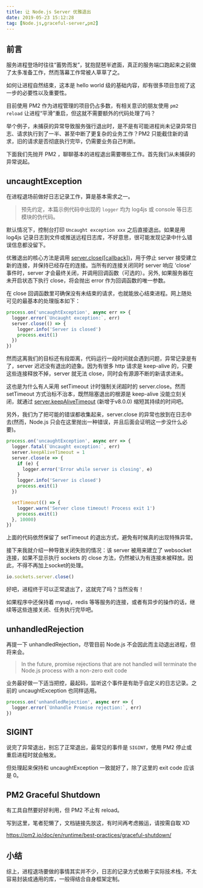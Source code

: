 ```yaml
---
title: 让 Node.js Server 优雅退出
date: 2019-05-23 15:12:28
tag: [Node.js,graceful-server,pm2]
---
```


## 前言
服务进程登场时往往“蓄势而发”，犹抱琵琶半遮面，真正的服务端口跑起来之前做了太多准备工作，然而落幕工作常被人草草了之。

如何让进程自然结束，这本是 hello world 级的基础内容，却有很多项目忽视了这一步的必要性以及重要性。

目前使用 PM2 作为进程管理的项目仍占多数，有相关意识的朋友使用 `pm2 reload` 让进程“平滑”重启，但这就不需要额外的代码处理了吗？

举个例子，未捕获的异常导致服务强行退出时，是不是有可能进程尚未记录异常日志、请求执行到了一半、甚至中断了更复杂的业务工作？PM2 只能截住新的请求，旧的请求是否彻底执行完毕，仍需要业务自己判断。

下面我们先抛开 PM2 ，聊聊基本的进程退出需要哪些工作。首先我们从未捕获的异常说起。

<!--more-->

## uncaughtException

在进程退场前做好日志记录工作，算是基本需求之一。

> 预先约定，本篇示例代码中出现的 `logger` 均为 log4js 或 console 等日志模块的伪代码。

默认情况下，控制台打印 `Uncaught exception xxx` 之后直接退出。如果是用 log4js 记录日志到文件或推送远程日志库，不好意思，很可能发现记录中什么错误信息都没留下。

优雅退出的核心方法是调用 [server.close([callback])](https://nodejs.org/api/net.html#net_server_close_callback)，用于停止 server 接受建立新的连接，并保持已经存在的连接。当所有的连接关闭同时 server 响应 'close' 事件时，server 才会最终关闭，并调用回调函数（可选的）。另外, 如果服务器在未开启状态下执行 close，将会抛出 error 作为回调函数的唯一参数。

在 close 回调函数里可确保没有未结束的请求，也就能放心结束进程。网上随处可见的最基本的处理版本如下：

```js
process.on('uncaughtException', async err => {
  logger.error(`Uncaught exception:`, err)
  server.close(() => {
    logger.info('Server is closed')
    process.exit(1)
  })
})
```

然而这离我们的目标还有段距离，代码运行一段时间就会遇到问题，异常记录是有了，server 迟迟没有退出的迹象。因为有很多 http 请求是 keep-alive 的，只要这些连接释放不掉，server 就无法 close，同时会有源源不断的新请求进来。

这也是为什么有人采用 setTimeout 计时强制关闭超时的 server.close。然而 setTimeout 方式治标不治本，既然阻塞退出的根源是 keep-alive 没能立刻关闭，就通过 [server.keepAliveTimeout](https://nodejs.org/api/http.html#http_server_keepalivetimeout) (新增于v8.0.0) 缩短其持续的时间吧。

另外，我们为了把可能的错误都收集起来，server.close 的异常也放到在日志中去(然而，Node.js 只会在这里抛出一种错误，并且后面会证明这一步没什么必要)。

```js
process.on('uncaughtException', async err => {
  logger.fatal(`Uncaught exception:`, err)
  server.keepAliveTimeout = 1
  server.close(e => {
    if (e) {
      logger.error('Error while server is closing', e)
    }
    logger.info('Server is closed')
    process.exit(1)
  })

  setTimeout(() => {
    logger.warn('Server close timeout! Process exit 1')
    process.exit(1)
  }, 10000)
})
```

上面的代码依然保留了 setTimeout 的退出方式，避免有时候真的出现特殊异常。

接下来我就介绍一种导致关闭失败的情况：该 server 被用来建立了 websocket 连接，如果不显示执行 sockets 的 close 方法，仍然被认为有连接未被释放。因此，不得不再加上socket的处理。
```js
io.sockets.server.close()
```

好吧，进程终于可以正常退出了，这就完了吗？当然没有！

如果程序中还保持着 mysql，redis 等等服务的连接，或者有异步的操作的话，继续等这些连接关闭、任务执行完毕吧。

## unhandledRejection
再提一下 unhandledRejection，尽管目前 Node.js 不会因此而主动退出进程，但将来会。

> In the future, promise rejections that are not handled will terminate the Node.js process with a non-zero exit code

业务最好做一下适当把控，最起码，监听这个事件是有助于自定义的日志记录。之前的 uncaughtException 也同样适用。

```js
process.on('unhandledRejection', async err => {
  logger.error(`Unhandle Promise rejection:`, err)
})
```

## SIGINT
说完了异常退出，别忘了正常退出，最常见的事件是 `SIGINT`，使用 PM2 停止或重启进程时就会触发。

但处理起来保持和 uncaughtException 一致就好了，除了这里的 exit code 应该是 0。

## PM2 Graceful Shutdown
有工具自然要好好利用，但 PM2 不止有 reload。

写到这里，笔者犯懒了，文档链接先放这，有时间再考虑搬运，请按需自取 XD

https://pm2.io/doc/en/runtime/best-practices/graceful-shutdown/

## 小结
综上，进程退场要做的事情其实并不少，日志的记录方式依赖于实际技术栈，不太容易封装成通用的库，一般得结合自身框架定制。
